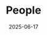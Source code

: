 ---
title: People
date: 2025-06-17

type: landing

sections:
  - block: people
    content:
      title: 
      user_groups:
          - Principal Investigator
          - PhD Students
          - Interns
      sort_by: Params.aid
      sort_ascending: true
    design:
      show_role: true
      show_social: true
---